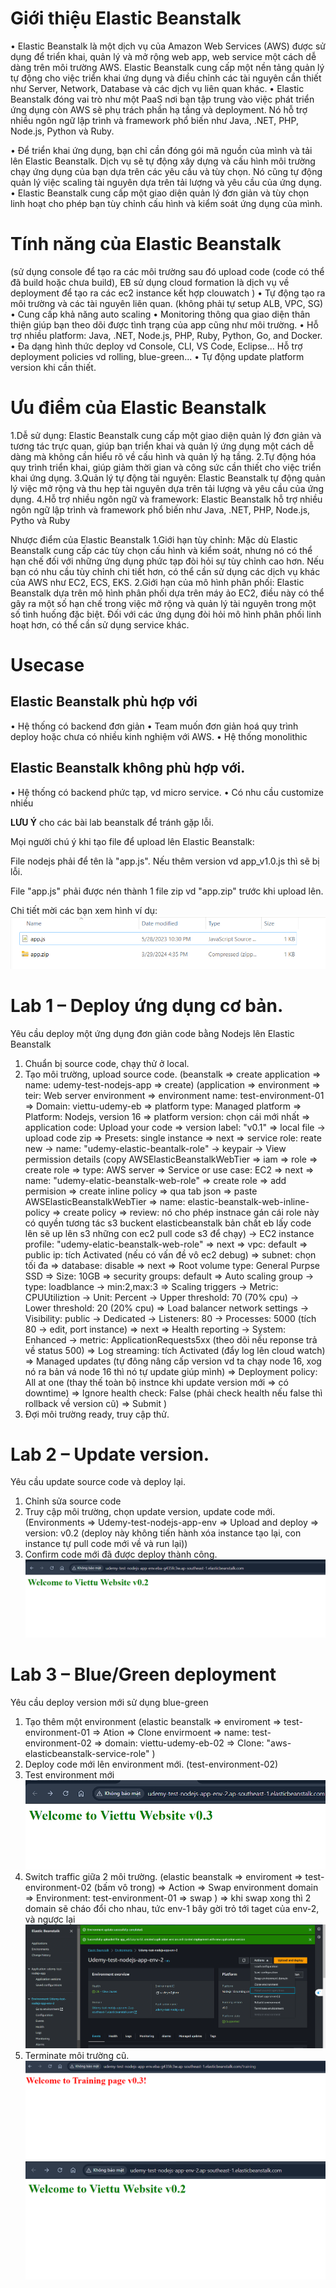 # Giới thiệu Elastic Beanstalk

• Elastic Beanstalk là một dịch vụ của Amazon Web Services (AWS) được sử dụng để triển khai, quản lý và mở rộng web app, web service một cách dễ dàng trên môi trường AWS. Elastic Beanstalk cung cấp một nền tảng quản lý tự động cho việc triển khai ứng dụng và điều chỉnh các tài nguyên cần thiết như Server, Network, Database và các dịch vụ liên quan khác.
• Elastic Beanstalk đóng vai trò như một PaaS nơi bạn tập trung vào việc phát triển ứng dụng còn AWS sẽ phụ trách phần hạ tầng và deployment. Nó hỗ trợ nhiều ngôn ngữ lập trình và framework phổ biến như Java, .NET, PHP, Node.js, Python và Ruby.

• Để triển khai ứng dụng, bạn chỉ cần đóng gói mã nguồn của mình và tải lên Elastic Beanstalk. Dịch vụ sẽ tự động xây dựng và cấu hình môi trường chạy ứng dụng của bạn dựa trên các yêu cầu và tùy chọn. Nó cũng tự động quản lý việc scaling tài nguyên dựa trên tải lượng và yêu cầu của ứng dụng.
• Elastic Beanstalk cung cấp một giao diện quản lý đơn giản và tùy chọn linh hoạt cho phép bạn tùy chỉnh cấu hình và kiểm soát ứng dụng của mình.

# Tính năng của Elastic Beanstalk

(sử dụng console để tạo ra các môi trường sau đó upload code (code có thể đã build hoặc chưa build), EB sử dụng cloud formation là dịch vụ về deployment để tạo ra các ec2 instance kết hợp clouwatch )
• Tự động tạo ra môi trường và các tài nguyên liên quan. (không phải tự setup ALB, VPC, SG)
• Cung cấp khả năng auto scaling
• Monitoring thông qua giao diện thân thiện giúp bạn theo dõi được tình trạng của app cũng như môi trường.
• Hỗ trợ nhiều platform: Java, .NET, Node.js, PHP, Ruby, Python, Go, and Docker.
• Đa dạng hình thức deploy vd Console, CLI, VS Code, Eclipse... Hỗ trợ deployment policies vd rolling, blue-green...
• Tự động update platform version khi cần thiết.

# Ưu điểm của Elastic Beanstalk

1.Dễ sử dụng: Elastic Beanstalk cung cấp một giao diện quản lý đơn giản và tương tác trực quan, giúp bạn triển khai và quản lý ứng dụng một cách dễ dàng mà không cần hiểu rõ về cấu hình và quản lý hạ tầng.
2.Tự động hóa quy trình triển khai, giúp giảm thời gian và công sức cần thiết cho việc triển khai ứng dụng.
3.Quản lý tự động tài nguyên: Elastic Beanstalk tự động quản lý việc mở rộng và thu hẹp tài nguyên dựa trên tải lượng và yêu cầu của ứng dụng.
4.Hỗ trợ nhiều ngôn ngữ và framework: Elastic Beanstalk hỗ trợ nhiều ngôn ngữ lập trình và framework phổ biến như Java, .NET, PHP, Node.js, Pytho và Ruby

Nhược điểm của Elastic Beanstalk
1.Giới hạn tùy chỉnh: Mặc dù Elastic Beanstalk cung cấp các tùy chọn cấu hình và kiểm soát, nhưng nó có thể hạn chế đối với
những ứng dụng phức tạp đòi hỏi sự tùy chỉnh cao hơn. Nếu bạn có nhu cầu tùy chỉnh chi tiết hơn, có thể cần sử dụng các dịch vụ khác của AWS như EC2, ECS, EKS.
2.Giới hạn của mô hình phân phối: Elastic Beanstalk dựa trên mô hình phân phối dựa trên máy ảo EC2, điều này có thể gây ra một số hạn chế trong việc mở rộng và quản lý tài nguyên trong một số tình huống đặc biệt. Đối với các ứng dụng đòi hỏi mô hình phân phối linh hoạt hơn, có thể cần sử dụng service khác.

# Usecase

## Elastic Beanstalk phù hợp với

• Hệ thống có backend đơn giản
• Team muốn đơn giản hoá quy trình deploy hoặc chưa có nhiều kinh nghiệm với AWS.
• Hệ thống monolithic

## Elastic Beanstalk không phù hợp với.

• Hệ thống có backend phức tạp, vd micro service.
• Có nhu cầu customize nhiều

**LƯU Ý** cho các bài lab beanstalk để tránh gặp lỗi.

Mọi người chú ý khi tạo file để upload lên Elastic Beanstalk:

File nodejs phải để tên là "app.js". Nếu thêm version vd app_v1.0.js thì sẽ bị lỗi.

File "app.js" phải được nén thành 1 file zip vd "app.zip" trước khi upload lên.

Chi tiết mời các bạn xem hình ví dụ:
![alt text](../Note.png)

# Lab 1 – Deploy ứng dụng cơ bản.

Yêu cầu deploy một ứng dụng đơn giản code bằng Nodejs lên
Elastic Beanstalk

1. Chuẩn bị source code, chạy thử ở local.
2. Tạo môi trường, upload source code.
   (beanstalk => create application => name: udemy-test-nodejs-app => create)
   (application => environment => teir: Web server environment => environment name: test-environment-01 => Domain: viettu-udemy-eb => platform type: Managed platform => Platform: Nodejs, version 16 => platform version: chọn cái mới nhất => application code: Upload your code => version label: "v0.1" => local file -> upload code zip => Presets: single instance => next => service role: reate new -> name: "udemy-elastic-beantalk-role" -> keypair -> View permission details (copy AWSElasticBeanstalkWebTier => iam => role => create role => type: AWS server => Service or use case: EC2 => next => name: "udemy-elatic-beanstalk-web-role" => create role => add permision => create inline policy => qua tab json => paste AWSElasticBeanstalkWebTier => name: elastic-beanstalk-web-inline-policy => create policy => review: nó cho phép instnace gán cái role này có quyền tương tác s3 buckent elasticbeanstalk bản chất eb lấy code lên sẽ up lên s3 những con ec2 pull code s3 để chạy) -> EC2 instance profile: "udemy-elatic-beanstalk-web-role" => next => vpc: default => public ip: tích Activated (nếu có vấn đề vô ec2 debug) => subnet: chọn tối đa => database: disable => next => Root volume type: General Purpse SSD => Size: 10GB => security groups: default => Auto scaling group -> type: loadblance -> min:2,max:3 => Scaling triggers -> Metric: CPUUtiliztion -> Unit: Percent -> Upper threshold: 70 (70% cpu) -> Lower threshold: 20 (20% cpu) => Load balancer network settings -> Visibility: public -> Dedicated -> Listeners: 80 -> Processes: 5000 (tích 80 -> edit, port instance) => next => Health reporting -> System: Enhanced -> metric: ApplicationRequests5xx (theo dõi nếu reponse trả về status 500) => Log streaming: tích Activated (đẩy log lên cloud watch) => Managed updates (tự đông nâng cấp version vd ta chạy node 16, xog nó ra bản vá node 16 thì nó tự update giúp mình) => Deployment policy: All at one (thay thế toàn bộ instnce khi update version mới => có downtime) => Ignore health check: False (phải check health nếu false thì rollback về version cũ) => Submit )
3. Đợi môi trường ready, truy cập thử.

# Lab 2 – Update version.

Yêu cầu update source code và deploy lại.

1. Chỉnh sửa source code
2. Truy cập môi trường, chọn update version, update code mới.
   (Environments => Udemy-test-nodejs-app-env => Upload and deploy => version: v0.2 (deploy này không tiến hành xóa instance tạo lại, con instance tự pull code mới về và run lại))
3. Confirm code mới đã được deploy thành công.
   ![alt text](image.png)

# Lab 3 – Blue/Green deployment

Yêu cầu deploy version mới sử dụng blue-green

1. Tạo thêm một environment
   (elastic beanstalk => enviroment => test-environment-01 => Ation => Clone envirmoent => name: test-environment-02 => domain: viettu-udemy-eb-02 => Clone: "aws-elasticbeanstalk-service-role" )
2. Deploy code mới lên environment mới. (test-environment-02)
3. Test environment mới
   ![alt text](image-1.png)
4. Switch traffic giữa 2 môi trường.
   (elastic beanstalk => enviroment => test-environment-02 (bấm vô trong) => Action => Swap environment domain => Environment: test-environment-01 => swap ) => khi swap xong thì 2 domain sẽ cháo đổi cho nhau, tức env-1 bây gời trỏ tới taget của env-2, và ngược lại
   ![alt text](image-2.png)
5. Terminate môi trường cũ.
   ![alt text](image-3.png)
   ![alt text](image-4.png)
